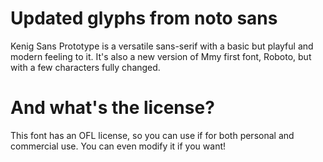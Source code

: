 # Updated glyphs from noto sans
Kenig Sans Prototype is a versatile sans-serif with a basic but playful and modern feeling to it. It's also a new version of Mmy first font, Roboto, but with a few characters fully changed.

# And what's the license?
This font has an OFL license, so you can use if for both personal and commercial use. You can even modify it if you want!